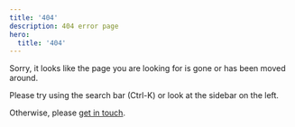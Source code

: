 ```yaml
---
title: '404'
description: 404 error page
hero:
  title: '404'
---
```


Sorry, it looks like the page you are looking for is gone or has been moved around.

Please try using the search bar (Ctrl-K) or look at the sidebar on the left.

Otherwise, please [get in touch](/support/contact).  
